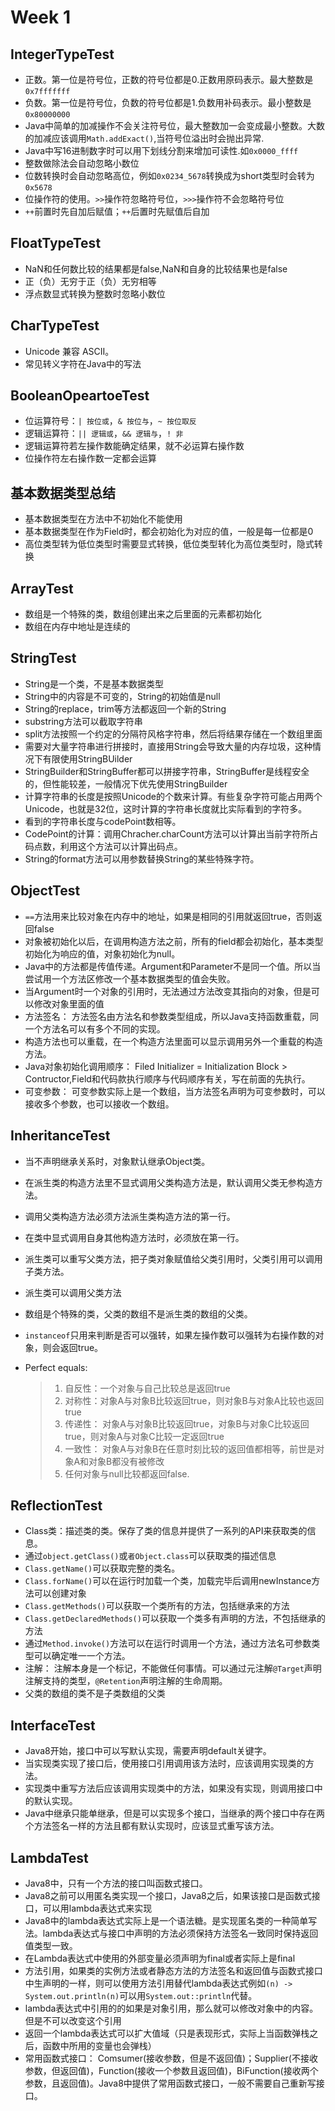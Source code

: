 # Week 1
## IntegerTypeTest
- 正数。第一位是符号位，正数的符号位都是0.正数用原码表示。最大整数是`0x7fffffff`
- 负数。第一位是符号位，负数的符号位都是1.负数用补码表示。最小整数是`0x80000000`
- Java中简单的加减操作不会关注符号位，最大整数加一会变成最小整数。大数的加减应该调用`Math.addExact()`,当符号位溢出时会抛出异常.
- Java中写16进制数字时可以用下划线分割来增加可读性.如`0x0000_ffff`
- 整数做除法会自动忽略小数位
- 位数转换时会自动忽略高位，例如`0x0234_5678`转换成为short类型时会转为`0x5678`
- 位操作符的使用。`>>`操作符忽略符号位，`>>>`操作符不会忽略符号位
- `++`前置时先自加后赋值；`++`后置时先赋值后自加

## FloatTypeTest
- NaN和任何数比较的结果都是false,NaN和自身的比较结果也是false
- 正（负）无穷于正（负）无穷相等
- 浮点数显式转换为整数时忽略小数位

## CharTypeTest
- Unicode 兼容 ASCII。
- 常见转义字符在Java中的写法

## BooleanOpeartoeTest
- 位运算符号：`| 按位或`，`& 按位与`，`~ 按位取反`
- 逻辑运算符：`|| 逻辑或`，`&& 逻辑与`，`! 非`
- 逻辑运算符若左操作数能确定结果，就不必运算右操作数
- 位操作符左右操作数一定都会运算

## 基本数据类型总结
- 基本数据类型在方法中不初始化不能使用
- 基本数据类型在作为Field时，都会初始化为对应的值，一般是每一位都是0
- 高位类型转为低位类型时需要显式转换，低位类型转化为高位类型时，隐式转换

## ArrayTest
- 数组是一个特殊的类，数组创建出来之后里面的元素都初始化
- 数组在内存中地址是连续的

## StringTest
- String是一个类，不是基本数据类型
- String中的内容是不可变的，String的初始值是null
- String的replace，trim等方法都返回一个新的String
- substring方法可以截取字符串
- split方法按照一个约定的分隔符风格字符串，然后将结果存储在一个数组里面
- 需要对大量字符串进行拼接时，直接用String会导致大量的内存垃圾，这种情况下有限使用StringBUilder
- StringBuilder和StringBuffer都可以拼接字符串，StringBuffer是线程安全的，但性能较差，一般情况下优先使用StringBuilder
- 计算字符串的长度是按照Unicode的个数来计算。有些复杂字符可能占用两个Unicode，也就是32位，这时计算的字符串长度就比实际看到的字符多。
- 看到的字符串长度与codePoint数相等。
- CodePoint的计算：调用Chracher.charCount方法可以计算出当前字符所占码点数，利用这个方法可以计算出码点。
- String的format方法可以用参数替换String的某些特殊字符。

## ObjectTest
- `==`方法用来比较对象在内存中的地址，如果是相同的引用就返回true，否则返回false
- 对象被初始化以后，在调用构造方法之前，所有的field都会初始化，基本类型初始化为响应的值，对象初始化为null。
- Java中的方法都是传值传递。Argument和Parameter不是同一个值。所以当尝试用一个方法区修改一个基本数据类型的值会失败。
- 当Argument时一个对象的引用时，无法通过方法改变其指向的对象，但是可以修改对象里面的值
- 方法签名： 方法签名由方法名和参数类型组成，所以Java支持函数重载，同一个方法名可以有多个不同的实现。
- 构造方法也可以重载，在一个构造方法里面可以显示调用另外一个重载的构造方法。
- Java对象初始化调用顺序： Filed Initializer = Initialization Block > Contructor,Field和代码款执行顺序与代码顺序有关，写在前面的先执行。
-  可变参数： 可变参数实际上是一个数组，当方法签名声明为可变参数时，可以接收多个参数，也可以接收一个数组。

## InheritanceTest
- 当不声明继承关系时，对象默认继承Object类。
- 在派生类的构造方法里不显式调用父类构造方法是，默认调用父类无参构造方法。
- 调用父类构造方法必须方法派生类构造方法的第一行。
- 在类中显式调用自身其他构造方法时，必须放在第一行。
- 派生类可以重写父类方法，把子类对象赋值给父类引用时，父类引用可以调用子类方法。
- 派生类可以调用父类方法
- 数组是个特殊的类，父类的数组不是派生类的数组的父类。
- `instanceof`只用来判断是否可以强转，如果左操作数可以强转为右操作数的对象，则会返回true。
- Perfect equals:

	> 1. 自反性：一个对象与自己比较总是返回true
	> 2. 对称性：对象A与对象B比较返回true，则对象B与对象A比较也返回true
	> 3. 传递性： 对象A与对象B比较返回true，对象B与对象C比较返回true，则对象A与对象C比较一定返回true
	> 4. 一致性： 对象A与对象B在任意时刻比较的返回值都相等，前世是对象A和对象B都没有被修改
	> 5. 任何对象与null比较都返回false.

## ReflectionTest
- Class类：描述类的类。保存了类的信息并提供了一系列的API来获取类的信息。
- 通过`object.getClass()`或`者Object.class`可以获取类的描述信息
- `Class.getName()`可以获取完整的类名。
- `Class.forName()`可以在运行时加载一个类，加载完毕后调用newInstance方法可以创建对象
- `Class.getMethods()`可以获取一个类所有的方法，包括继承来的方法
- `Class.getDeclaredMethods()`可以获取一个类多有声明的方法，不包括继承的方法
- 通过`Method.invoke()`方法可以在运行时调用一个方法，通过方法名可参数类型可以确定唯一一个方法。
- 注解： 注解本身是一个标记，不能做任何事情。可以通过元注解`@Target`声明注解支持的类型，`@Retention`声明注解的生命周期。
- 父类的数组的类不是子类数组的父类

## InterfaceTest
- Java8开始，接口中可以写默认实现，需要声明default关键字。
- 当实现类实现了接口后，使用接口引用调用该方法时，应该调用实现类的方法。
- 实现类中重写方法后应该调用实现类中的方法，如果没有实现，则调用接口中的默认实现。
- Java中继承只能单继承，但是可以实现多个接口，当继承的两个接口中存在两个方法签名一样的方法且都有默认实现时，应该显式重写该方法。

## LambdaTest
- Java8中，只有一个方法的接口叫函数式接口。
- Java8之前可以用匿名类实现一个接口，Java8之后，如果该接口是函数式接口，可以用lambda表达式来实现
- Java8中的lambda表达式实际上是一个语法糖。是实现匿名类的一种简单写法。lambda表达式与接口中声明的方法必须保持方法签名一致同时保持返回值类型一致。
- 在Lambda表达式中使用的外部变量必须声明为final或者实际上是final
- 方法引用，如果类的实例方法或者静态方法的方法签名和返回值与函数式接口中生声明的一样，则可以使用方法引用替代lambda表达式例如`(n) -> System.out.println(n)`可以用`System.out::println`代替。
- lambda表达式中引用的的如果是对象引用，那么就可以修改对象中的内容。但是不可以改变这个引用
- 返回一个lambda表达式可以扩大值域（只是表现形式，实际上当函数弹栈之后，函数中所用的变量也会弹栈）
- 常用函数式接口： Comsumer(接收参数，但是不返回值)；Supplier(不接收参数，但返回值)，Function(接收一个参数且返回值)，BiFunction(接收两个参数，且返回值)。Java8中提供了常用函数式接口，一般不需要自己重新写接口。
